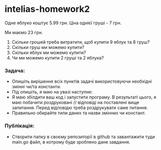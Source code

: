 # intelias-homework2

Одне яблуко коштує 5.99 грн. Ціна однієї груші - 7 грн.

Ми маємо 23 грн.

1. Скільки грошей треба витратити, щоб купити 9 яблук та 8 груш?
2. Скільки груш ми можемо купити?
3. Скільки яблук ми можемо купити?
4. Чи ми можемо купити 2 груші та 2 яблука?

### Задача: 
- Опишіть вирішення всіх пунктів задачі використовуючи необхідні змінні чи/та константи.
- Під опишіть, я маю на увазі наступне:
- Я маю збілдити ваш код і запустити програму. В результаті цього, я маю побачити роздруковані // відповіді на поставлені вище запитання. Перед відповідю треба роздрукувати саме питання.
- Правильно обирайте типи даних та назви змінних чи констант.
### Публікація:
- Створити папку в своєму репозиторії в github та завантажити туди main.go файл, в котрому буде зроблено дане завдання.

